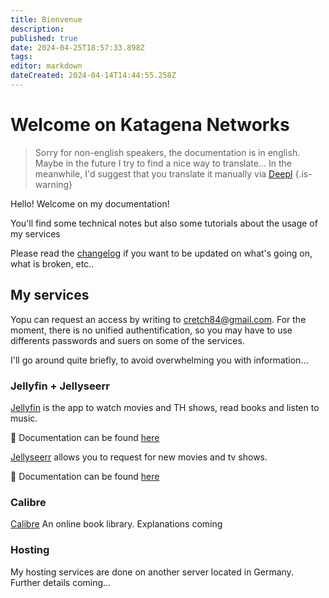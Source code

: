 ```yaml
---
title: Bienvenue
description: 
published: true
date: 2024-04-25T18:57:33.898Z
tags: 
editor: markdown
dateCreated: 2024-04-14T14:44:55.258Z
---
```


# Welcome on Katagena Networks
> Sorry for non-english speakers, the documentation is in english. Maybe in the future I try to find a nice way to translate... In the meanwhile, I'd suggest that you translate it manually via [Deepl](https://www.deepl.com/translator)
{.is-warning}

Hello! Welcome on my documentation!

You'll find some technical notes but also some tutorials about the usage of my services

Please read the [changelog](/changelog) if you want to be updated on what's going on, what is broken, etc.. 

## My services

Yopu can request an access by writing to cretch84@gmail.com. For the moment, there is no unified authentification, so you may have to use differents passwords and suers on some of the services.

I'll go around quite briefly, to avoid overwhelming you with information... 

### Jellyfin + Jellyseerr
[Jellyfin](https://jellyfin.ktgn.net/) is the app to watch movies and TH shows, read books and listen to music.

📖 Documentation can be found [here](/jellyfin)

[Jellyseerr](/https://jellyseerr.ktgn.net/) allows you to request for new movies and tv shows.

📖 Documentation can be found [here](/jellyseerr)



### Calibre
[Calibre](/https://books.ktgn.net/) An online book library. Explanations coming


### Hosting
My hosting services are done on another server located in Germany. Further details coming...